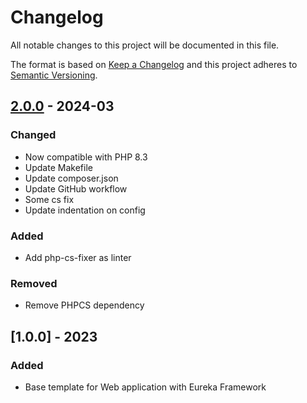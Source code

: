 # Changelog
All notable changes to this project will be documented in this file.

The format is based on [Keep a Changelog](http://keepachangelog.com/en/1.0.0/)
and this project adheres to [Semantic Versioning](http://semver.org/spec/v2.0.0.html).

## [2.0.0] - 2024-03
[2.0.0]: https://github.com/eureka-framework/component-deployer/compare/1.0.0...2.0.0
### Changed
- Now compatible with PHP 8.3
- Update Makefile
- Update composer.json
- Update GitHub workflow
- Some cs fix
- Update indentation on config
### Added
- Add php-cs-fixer as linter
### Removed
- Remove PHPCS dependency

## [1.0.0] - 2023
### Added
- Base template for Web application with Eureka Framework

